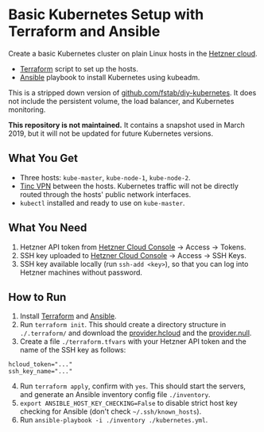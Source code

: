 Basic Kubernetes Setup with Terraform and Ansible
=================================================

Create a basic Kubernetes cluster on plain Linux hosts in the [Hetzner cloud](https://hetzner.cloud).

* [Terraform](https://www.terraform.io) script to set up the hosts.
* [Ansible](https://www.ansible.com) playbook to install Kubernetes using kubeadm.

This is a stripped down version of [github.com/fstab/diy-kubernetes](https://github.com/fstab/diy-kubernetes). It does not include the persistent volume, the load balancer, and Kubernetes monitoring.

**This repository is not maintained.** It contains a snapshot used in March 2019, but it will not be updated for future Kubernetes versions.

What You Get
------------

* Three hosts: `kube-master`, `kube-node-1`, `kube-node-2`.
* [Tinc VPN](https://www.tinc-vpn.org/) between the hosts. Kubernetes traffic will not be directly routed through the hosts' public network interfaces.
* `kubectl` installed and ready to use on `kube-master`.

What You Need
-------------

1. Hetzner API token from [Hetzner Cloud Console](https://console.hetzner.cloud/) -> Access -> Tokens.
2. SSH key uploaded to [Hetzner Cloud Console](https://console.hetzner.cloud/) -> Access -> SSH Keys.
3. SSH key available locally (run `ssh-add <key>`), so that you can log into Hetzner machines without password.

How to Run
----------

1. Install [Terraform](https://www.terraform.io/) and [Ansible](https://www.ansible.com/).
2. Run `terraform init`. This should create a directory structure in `./.terraform/` and download the [provider.hcloud](https://github.com/terraform-providers/terraform-provider-hcloud) and the [provider.null](https://github.com/terraform-providers/terraform-provider-null).
3. Create a file `./terraform.tfvars` with your Hetzner API token and the name of the SSH key as follows:

```properties
hcloud_token="..."
ssh_key_name="..."
```

4. Run `terraform apply`, confirm with `yes`. This should start the servers, and generate an Ansible inventory config file `./inventory`.
5. `export ANSIBLE_HOST_KEY_CHECKING=False` to disable strict host key checking for Ansible (don't check `~/.ssh/known_hosts`).
6. Run `ansible-playbook -i ./inventory ./kubernetes.yml`.
